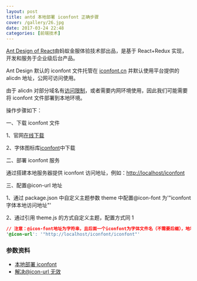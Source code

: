```yaml
---
layout: post
title: antd 本地部署 iconfont 正确步骤
cover: /gallery/26.jpg
date: 2017-03-24 22:48
categories: [前端技术]
---
```


[Ant Design of React](https://ant.design/index-cn)由蚂蚁金服体验技术部出品，是基于 React+Redux 实现，开发和服务于企业级后台产品。

Ant Design 默认的 iconfont 文件托管在 [iconfont.cn](http://iconfont.cn/) 并默认使用平台提供的 alicdn 地址，公网可访问使用。

由于 alicdn 对部分域名有[访问限制](https://github.com/ant-design/ant-design/issues/1070)，或者需要内网环境使用，因此我们可能需要将 iconfont 文件部署到本地环境。

操作步骤如下：

一、下载 iconfont 文件

1、官网[在线下载](https://ant.design/docs/resource/download)

2、字体图标库[iconfont](http://iconfont.cn)中下载

<!--more-->

二、部署 iconfont 服务

通过搭建本地服务器提供 iconfont 访问地址，例如：<http://localhost/iconfont>

三、配置@icon-url 地址

1、通过 package.json 中自定义主题参数 theme 中配置@icon-font 为'"iconfont 字体本地访问地址"'

2、通过引用 theme.js 的方式自定义主题，配置方式同 1

```css
// 注意：@icon-font地址为字符串，且后面一个iconfont为字体文件名（不需要后缀），地址字符串需要在双引号内
'@icon-url': '"http://localhost/iconfont/iconfont"'
```

### 参数资料

- [本地部署 iconfont](https://github.com/ant-design/antd-init/tree/master/examples/local-iconfont)
- [解决@icon-url 无效](https://github.com/ant-design/antd-init/issues/136)
